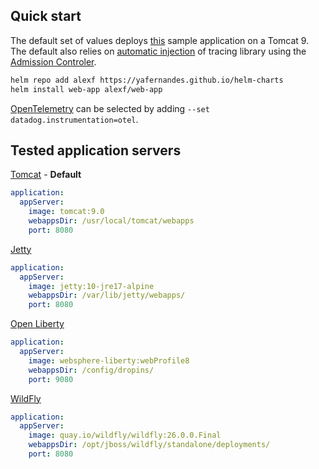 ## Quick start

The default set of values deploys [this](https://github.com/yafernandes/datadog-experience/tree/main/learn-by-example/java-servlet) sample application on a Tomcat 9. The default also relies on [automatic injection](https://docs.datadoghq.com/tracing/trace_collection/admission_controller/) of tracing library using the [Admission Controler](https://docs.datadoghq.com/containers/cluster_agent/admission_controller/?tab=helmchart).

```bash
helm repo add alexf https://yafernandes.github.io/helm-charts
helm install web-app alexf/web-app
```

[OpenTelemetry](https://opentelemetry.io/) can be selected by adding `--set datadog.instrumentation=otel`.

## Tested application servers

[Tomcat](https://tomcat.apache.org/) - **Default**
```yaml
application:
  appServer:
    image: tomcat:9.0
    webappsDir: /usr/local/tomcat/webapps
    port: 8080
```

[Jetty](https://www.eclipse.org/jetty/)
```yaml
application:
  appServer:
    image: jetty:10-jre17-alpine
    webappsDir: /var/lib/jetty/webapps/
    port: 8080
```

[Open Liberty](https://openliberty.io/)
```yaml
application:
  appServer:
    image: websphere-liberty:webProfile8
    webappsDir: /config/dropins/
    port: 9080
```

[WildFly](https://www.wildfly.org/)
```yaml
application:
  appServer:
    image: quay.io/wildfly/wildfly:26.0.0.Final
    webappsDir: /opt/jboss/wildfly/standalone/deployments/
    port: 8080
```
